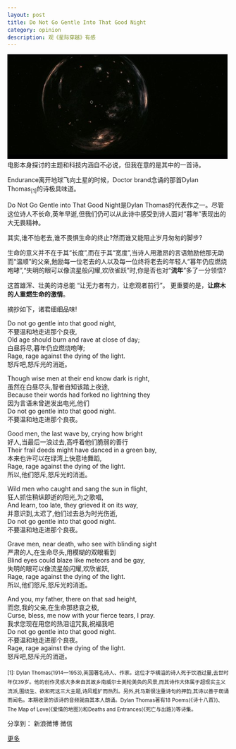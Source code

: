 ```yaml
---
layout: post
title: Do Not Go Gentle Into That Good Night
category: opinion
description: 观《星际穿越》有感
---
```


![interstellar](/images/opinion/interstellar.jpg)
电影本身探讨的主题和科技内涵自不必说，但我在意的是其中的一首诗。

Endurance离开地球飞向土星的时候，Doctor brand念诵的那首Dylan Thomas<sub>[1]</sub>的诗极具味道。	

Do Not Go Gentle into That Good Night是Dylan Thomas的代表作之一。尽管这位诗人不长命,英年早逝,但我们仍可以从此诗中感受到诗人面对“暮年”表现出的大无畏精神。

其实,谁不怕老去,谁不畏惧生命的终止?然而谁又能阻止岁月匆匆的脚步?

生命的意义并不在于其“长度”,而在于其“宽度”,当诗人用激昂的言语勉励他那无助而“温顺”的父亲,勉励每一位老去的人以及每一位终将老去的年轻人“暮年仍应燃烧咆哮”,“失明的眼可以像流星般闪耀,欢欣雀跃”时,你是否也对“**流年**”多了一分领悟?
	
这首雄浑、壮美的诗总能 “让无力者有力，让悲观者前行”。
更重要的是，**让麻木的人重燃生命的激情**。 

摘抄如下，诸君细细品味!

Do not go gentle into that good night, <br/>
不要温和地走进那个良夜, <br/>
Old age should burn and rave at close of day;  <br/>
白昼将尽,暮年仍应燃烧咆哮; <br/>
Rage, rage against the dying of the light.  <br/>
怒斥吧,怒斥光的消逝。<br/>

Though wise men at their end know dark is right,  <br/>
虽然在白昼尽头,智者自知该踏上夜途, <br/>
Because their words had forked no lightning they  <br/>
因为言语未曾迸发出电光,他们 <br/>
Do not go gentle into that good night.  <br/>
不要温和地走进那个良夜。<br/>

Good men, the last wave by, crying how bright  <br/>
好人,当最后一浪过去,高呼着他们脆弱的善行 <br/>
Their frail deeds might have danced in a green bay,  <br/>
本来也许可以在绿湾上快意地舞蹈, <br/>
Rage, rage against the dying of the light.  <br/>
所以,他们怒斥,怒斥光的消逝。<br/>

Wild men who caught and sang the sun in flight,  <br/>
狂人抓住稍纵即逝的阳光,为之歌唱, <br/>
And learn, too late, they grieved it on its way,  <br/>
并意识到,太迟了,他们过去总为时光伤逝, <br/>
Do not go gentle into that good night.  <br/>
不要温和地走进那个良夜。<br/>

Grave men, near death, who see with blinding sight  <br/>
严肃的人,在生命尽头,用模糊的双眼看到 <br/>
Blind eyes could blaze like meteors and be gay,  <br/>
失明的眼可以像流星般闪耀,欢欣雀跃, <br/>
Rage, rage against the dying of the light.  <br/>
所以,他们怒斥,怒斥光的消逝。<br/>

And you, my father, there on that sad height,  <br/>
而您,我的父亲,在生命那悲哀之极, <br/>
Curse, bless, me now with your fierce tears, I pray.  <br/>
我求您现在用您的热泪诅咒我,祝福我吧 <br/>
Do not go gentle into that good night.  <br/>
不要温和地走进那个良夜。 <br/>
Rage, rage against the dying of the light. <br/>
怒斥吧,怒斥光的消逝。<br/>

<sub>[1]: Dylan Thomas(1914—1953),英国著名诗人、作家。这位才华横溢的诗人死于饮酒过量,去世时年仅39岁。他的创作灵感大多来自其故乡南威尔士美轮美奂的风景,而其诗作大体属于超现实主义流派,围绕生、欲和死这三大主题,诗风粗犷而热烈。另外,托马斯很注重诗句的押韵,其诗以善于朗诵而闻名。本期收录的该诗的音频就由其本人朗诵。Dylan Thomas著有18 Poems(《诗十八首》)、The Map of Love(《爱情的地图》)和Deaths and Entrances(《死亡与出路》)等诗集。</sub>

[feimengspirit]:    http://feimengspirit.com  "feimengspirit"

<div id="ckepop">
<span class="jiathis_txt">分享到：</span>
<a class="jiathis_button_tsina">新浪微博</a>
<a class="jiathis_button_weixin">微信</a>

<a href="http://www.jiathis.com/share" class="jiathis jiathis_txt jiathis_separator jtico jtico_jiathis" target="_blank">更多</a>
<a class="jiathis_counter_style"></a>
</div>
<script type="text/javascript" src="http://v2.jiathis.com/code/jia.js" charset="utf-8"></script>